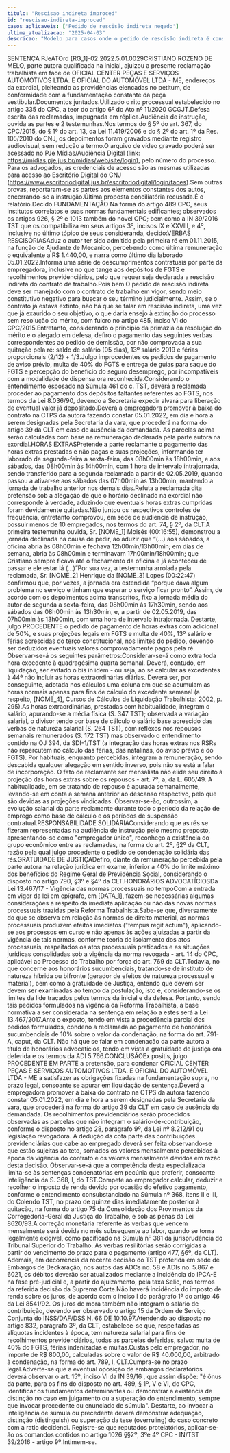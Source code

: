 ```yaml
---
titulo: "Rescisao indireta improced"
id: "rescisao-indireta-improced"
casos_aplicaveis: ['Pedido de rescisão indireta negado']
ultima_atualizacao: "2025-04-03"
descricao: "Modelo para casos onde o pedido de rescisão indireta é considerado improcedente."
---
```


SENTENÇA PJeATOrd [RG_1]-02.2022.5.01.0029CRISTIANO ROZENO DE MELO, parte autora qualificada na inicial, ajuizou a presente reclamação trabalhista em face de OFICIAL CENTER PEÇAS E SERVIÇOS AUTOMOTIVOS LTDA. E OFICIAL DO AUTOMÓVEL LTDA - ME, endereços da exordial, pleiteando as providências elencadas no petitum, de conformidade com a fundamentação constante da peça vestibular.Documentos juntados.Utilizado o rito processual estabelecido no artigo 335 do CPC, a teor do artigo 6º do Ato nº 11/2020 GCGJT.Defesa escrita das reclamadas, impugnada em réplica.Audiência de instrução, ouvida as partes e 2 testemunhas.Nos termos do § 5º do art. 367, do CPC/2015, do § 1º do art. 13, da Lei 11.419/2006 e do § 2º do art. 1º da Res. 105/2010 do CNJ, os depoimentos foram gravados mediante registro audiovisual, sem redução a termo.O arquivo de vídeo gravado poderá ser acessado no PJe Mídias/Audiência Digital (link: https://midias.pje.jus.br/midias/web/site/login), pelo número do processo. Para os advogados, as credenciais de acesso são as mesmas utilizadas para acesso ao Escritório Digital do CNJ (https://www.escritoriodigital.jus.br/escritoriodigital/login/faces).Sem outras provas, reportaram-se as partes aos elementos constantes dos autos, encerrando-se a instrução.Última proposta conciliatória recusada.É o relatório.Decido.FUNDAMENTAÇÃO	Na forma do artigo 489 CPC, seus institutos correlatos e suas normas fundamentais edificantes; observados os artigos 926, § 2º e 1013 também do novel CPC; bem como a IN 39/2016 TST que os compatibiliza em seus artigos 3º, incisos IX e XXVIII, e 4º, inclusive no último tópico de seus consideranda, decido:VERBAS RESCISÓRIASAduz o autor ter sido admitido pela primeira ré em 01.11.2015, na função de Ajudante de Mecanico, percebendo como última remuneração o equivalente a R$ 1.440,00, e narra como último dia laborado 05.01.2022.Informa uma série de descumprimentos contratuais por parte da empregadora, inclusive no que tange aos depósitos de FGTS e recolhimentos previdenciários, pelo que requer seja declarada a rescisão indireta do contrato de trabalho.Pois bem.O pedido de rescisão indireta deve ser manejado com o contrato de trabalho em vigor, sendo meio constitutivo negativo para buscar o seu término judicialmente. Assim, se o contrato já estava extinto, não há que se falar em rescisão indireta, uma vez que já exaurido o seu objetivo, o que daria ensejo à extinção do processo sem resolução do mérito, com fulcro no artigo 485, inciso VI do CPC/2015.Entretanto, considerando o princípio da primazia da resolução do mérito e o alegado em defesa, defiro o pagamento das seguintes verbas correspondentes ao pedido de demissão, por não comprovada a sua quitação pela ré: saldo de salário (05 dias), 13º salário 2019 e férias proporcionais (2/12) + 1/3.Julgo improcedentes os pedidos de pagamento de aviso prévio, multa de 40% do FGTS e entrega de guias para saque do FGTS e percepção do benefício do seguro desemprego, por incompatíveis com a modalidade de dispensa ora reconhecida.Considerando o entendimento esposado na Súmula 461 do c. TST, deverá a reclamada proceder ao pagamento dos depósitos faltantes referentes ao FGTS, nos termos da Lei 8.036/90, devendo a Secretaria expedir alvará para liberação de eventual valor já depositado.Deverá a empregadora promover à baixa do contrato na CTPS da autora fazendo constar 05.01.2022, em dia e hora a serem designadas pela Secretaria da vara, que procederá na forma do artigo 39 da CLT em caso de ausência da demandada. As parcelas acima serão calculadas com base na remuneração declarada pela parte autora na exordial.HORAS EXTRASPretende a parte reclamante o pagamento das horas extras prestadas e não pagas e suas projeções, informando ter laborado de segunda-feira a sexta-feira, das 08h00min às 18h00min, e aos sábados, das 08h00min às 14h00min, com 1 hora de intervalo intrajornada, sendo transferido para a segunda reclamada a partir de 02.05.2019, quando passou a ativar-se aos sábados das 07h00min às 13h00min, mantendo a jornada de trabalho anterior nos demais dias.Refuta a reclamada dita pretensão sob a alegação de que o horário declinado na exordial não corresponde à verdade, aduzindo que eventuais horas extras cumpridas foram devidamente quitadas.Não juntou os respectivos controles de frequência, entretanto comprovou, em sede de audiencia de instrução, possuir menos de 10 empregados, nos termos do art. 74, § 2º, da CLT.A primeira testemunha ouvida, Sr. [NOME_1] Moisés (00:16:55), demonstrou a jornada declinada na causa de pedir, ao aduzir que “(...) aos sábados, a oficina abria às 08h00min e fechava 12h00min/13h00min; em dias de semana, abria às 08h00min e terminavam 17h00min/18h00min; que Cristiano sempre ficava até o fechamento da oficina e já aconteceu de passar e ele estar lá (...)”Por sua vez, a testemunha arrolada pela reclamada, Sr. [NOME_2] Henrique da [NOME_3] Lopes (00:22:47) confirmou que, por vezes, a jornada era estendida  “porque dava algum problema no serviço e tinham que esperar o serviço ficar pronto”.	Assim, de acordo com os depoimentos acima transcritos, fixo a jornada média do autor de segunda a sexta-feira, das 08h00min às 17h30min, sendo aos sábados das 08h00min às 13h30min, e, a partir de 02.05.2019, das 07h00min às 13h00min, com uma hora de intervalo intrajornada. Destarte,  julgo PROCEDENTE o pedido de pagamento de horas extras com adicional de 50%, e suas projeções legais em FGTS e multa de 40%, 13º salário e férias acrescidas do terço constitucional, nos limites do pedido, devendo ser deduzidos eventuais valores comprovadamente pagos pela ré.	Observar-se-á os seguintes parâmetros:Considerar-se-á como extra toda hora excedente à quadragésima quarta semanal. Deverá, contudo, em liquidação, ser evitado o bis in idem - ou seja, ao se calcular as excedentes à 44ª não incluir as horas extraordinárias diárias. Deverá ser, por conseguinte, adotada nos cálculos uma coluna em que se acumulam as horas normais apenas para fins de cálculo do excedente semanal (a respeito, [NOME_4], Cursos de Cálculos de Liquidação Trabalhista: 2002, p. 295).As horas extraordinárias, prestadas com habitualidade, integram o salário, apurando-se a média física (S. 347 TST); observada a variação salarial, o divisor tendo por base de cálculo o salário base acrescido das verbas de natureza salarial (S. 264 TST), com reflexos nos repousos semanais remunerados (S. 172 TST) mas observado o entendimento contido na OJ 394, da SDI-1/TST (a integração das horas extras nos RSRs não repercutem no cálculo das férias, das natalinas, do aviso prévio e do FGTS). Por habituais, enquanto percebidas, integram a remuneração, sendo descabida qualquer alegação em sentido inverso, pois não se está a falar de incorporação. O fato de reclamante ser mensalista não elide seu direito à projeção das horas extras sobre os repousos - art. 7º, a, da L. 605/49. A habitualidade, em se tratando de repouso é apurada semanalmente, levando-se em conta a semana anterior ao descanso respectivo, pelo que são devidas as projeções vindicadas. Observar-se-ão, outrossim, a evolução salarial da parte reclamante durante todo o período da relação de emprego como base de cálculo e os períodos de suspensão contratual.RESPONSABILIDADE SOLIDÁRIAConsiderando que as rés se fizeram representadas na audiência de instrução pelo mesmo preposto, apresentando-se como "empregador único", reconheço a existência do grupo econômico entre as reclamadas, na forma do art. 2º, §2º da CLT, razão pela qual julgo procedente o pedido de condenação solidária das rés.GRATUIDADE DE JUSTIÇADefiro, diante da remuneração percebida pela parte autora na relação jurídica em exame, inferior a 40% do limite máximo dos benefícios do Regime Geral de Previdência Social, considerando o disposto no artigo 790, §3º e §4º da CLT.HONORÁRIOS ADVOCATÍCIOSDa Lei 13.467/17 - Vigência das normas processuais no tempoCom a entrada em vigor da lei em epígrafe, em [DATA_1], fazem-se necessárias algumas considerações a respeito da imediata aplicação ou não das novas normas processuais trazidas pela Reforma Trabalhista.Sabe-se que, diversamente do que se observa em relação às normas de direito material, as normas processuais produzem efeitos imediatos ("tempus regit actum"), aplicando-se aos processos em curso e não apenas às ações ajuizadas a partir da vigência de tais normas, conforme teoria do isolamento dos atos processuais, respeitados os atos processuais praticados e as situações jurídicas consolidadas sob a vigência da norma revogada - art. 14 do CPC, aplicável ao Processo do Trabalho por força do art. 769 da CLT.Todavia, no que concerne aos honorários sucumbenciais, tratando-se de instituto de natureza híbrida ou bifronte (gerador de efeitos de natureza processual e material), bem como à gratuidade de Justiça, entendo que devem ser devem ser examinadas ao tempo da postulação, isto é, considerando-se os limites da lide traçados pelos termos da inicial e da defesa. Portanto, sendo tais pedidos formulados na vigência da Reforma Trabalhista, a base normativa a ser considerada na sentença em relação a estes será a Lei 13.467/2017.Ante o exposto, tendo em vista a procedência parcial dos pedidos formulados, condeno a reclamada ao pagamento de honorários sucumbenciais de 10% sobre o valor da condenação, na forma do art. 791-A, caput, da CLT.	Não há que se falar em condenação da parte autora a título de honorários advocatícios, tendo em vista a gratuidade de justiça ora deferida e os termos da ADI 5.766.CONCLUSÃOEx positis, julgo PROCEDENTE EM PARTE a pretensão, para condenar OFICIAL CENTER PEÇAS E SERVIÇOS AUTOMOTIVOS LTDA. E OFICIAL DO AUTOMÓVEL LTDA - ME a satisfazer as obrigações fixadas na fundamentação supra, no prazo legal, consoante se apurar em liquidação de sentença.Deverá a empregadora promover à baixa do contrato na CTPS da autora fazendo constar 05.01.2022, em dia e hora a serem designadas pela Secretaria da vara, que procederá na forma do artigo 39 da CLT em caso de ausência da demandada. Os recolhimentos previdenciários serão procedidos observadas as parcelas que não integram o salário-de-contribuição, conforme o disposto no artigo 28, parágrafo 9º, da Lei nº 8.212/91 ou legislação revogadora. A dedução da cota parte das contribuições previdenciárias que cabe ao empregado deverá ser feita observando-se que estão sujeitas ao teto, somados os valores mensalmente percebidos à época da vigência do contrato e os valores mensalmente devidos em razão desta decisão. Observar-se-á que a competência desta especializada limita-se às sentenças condenatórias em pecúnia que proferir, consoante inteligência da S. 368, I, do TST.Compete ao empregador calcular, deduzir e recolher o imposto de renda devido por ocasião do efetivo pagamento, conforme o entendimento consubstanciado na Súmula nº 368, itens II e III, do Colendo TST, no prazo de quinze dias imediatamente posterior à quitação, na forma do artigo 75 da Consolidação dos Provimentos da Corregedoria-Geral da Justiça do Trabalho, e sob as penas da Lei 8620/93.A correção monetária referente às verbas que vencem mensalmente será devida no mês subsequente ao labor, quando se torna legalmente exigível, como pacificado na Súmula nº 381 da jurisprudência do Tribunal Superior do Trabalho. As verbas resilitórias serão corrigidas a partir do vencimento do prazo para o pagamento (artigo 477, §6º, da CLT). Ademais, em decorrência da recente decisão do TST proferida em sede de Embargos de Deckaração, nos autos das ADCs no. 58 e ADIs no. 5.867 e 6021, os débitos deverão ser atualizados mediante a incidência do IPCA-E na fase pré-judicial e, a partir do ajuizamento, pela taxa Selic, nos termos da referida decisão da Suprema Corte.Não haverá incidência do imposto de renda sobre os juros, de acordo com o inciso I do parágrafo 1º do artigo 46 da Lei 8541/92. Os juros de mora também não integram o salário de contribuição, devendo ser observado o artigo 15 da Ordem de Serviço Conjunta do INSS/DAF/DSS N. 66 DE 10.10.97.Atendendo ao disposto no artigo 832, parágrafo 3º, da CLT, estabelece-se que, respeitadas as alíquotas incidentes à época, tem natureza salarial para fins de recolhimentos previdenciários, todas as parcelas deferidas, salvo: multa de 40% do FGTS, férias indenizadas e multas.Custas pelo empregador, no importe de R$ 800,00, calculadas sobre o valor de R$ 40.000,00, arbitrado à condenação, na forma do art. 789, I, CLT.Cumpra-se no prazo legal.Adverte-se que a eventual oposição de embargos declaratórios deverá observar o art. 15º, inciso VI da IN 39/16 , que assim dispõe: "é ônus da parte, para os fins do disposto no art. 489, § 1º, V e VI, do CPC, identificar os fundamentos determinantes ou demonstrar a existência de distinção no caso em julgamento ou a superação do entendimento, sempre que invocar precedente ou enunciado de súmula". Destarte, ao invocar a inteligência de súmula ou precedente deverá demonstrar adequação, distinção (distinguish) ou superação da tese (overruling) do caso concreto com a ratio decidendi. Registre-se que reputados protelatórios, aplicar-se-ão os comandos contidos no artigo 1026 §§2º, 3ºe 4º CPC - IN/TST 39/2016 - artigo 9º.Intimem-se.